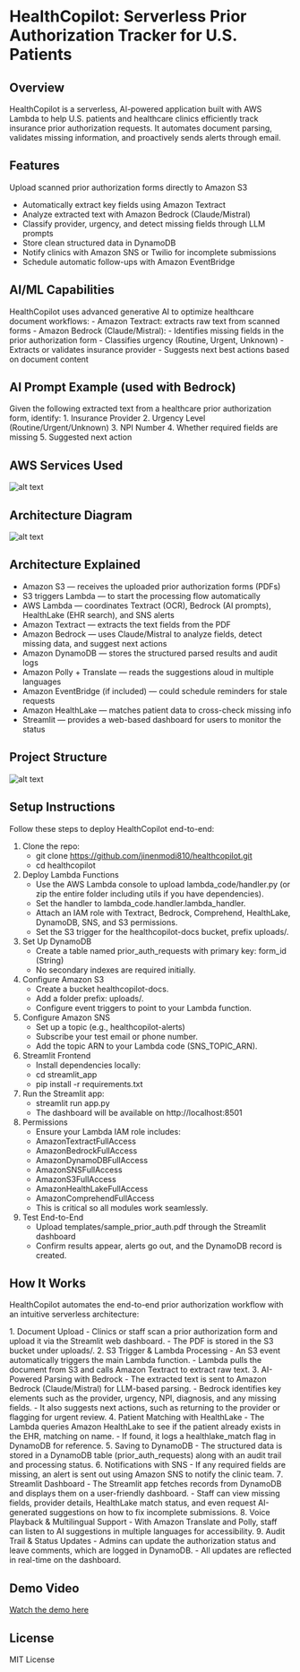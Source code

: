 # HealthCopilot: Serverless Prior Authorization Tracker for U.S. Patients

## Overview
HealthCopilot is a serverless, AI-powered application built with AWS Lambda to help U.S. patients and healthcare clinics efficiently track insurance prior authorization requests. It automates document parsing, validates missing information, and proactively sends alerts through email.

## Features
Upload scanned prior authorization forms directly to Amazon S3
- Automatically extract key fields using Amazon Textract
- Analyze extracted text with Amazon Bedrock (Claude/Mistral)
- Classify provider, urgency, and detect missing fields through LLM prompts
- Store clean structured data in DynamoDB
- Notify clinics with Amazon SNS or Twilio for incomplete submissions
- Schedule automatic follow-ups with Amazon EventBridge

## AI/ML Capabilities
HealthCopilot uses advanced generative AI to optimize healthcare document workflows:
    -   Amazon Textract: extracts raw text from scanned forms
    -   Amazon Bedrock (Claude/Mistral):
    -   Identifies missing fields in the prior authorization form
    -   Classifies urgency (Routine, Urgent, Unknown)
    -   Extracts or validates insurance provider
    -   Suggests next best actions based on document content

## AI Prompt Example (used with Bedrock)

Given the following extracted text from a healthcare prior authorization form, identify:
    1. Insurance Provider
    2. Urgency Level (Routine/Urgent/Unknown)
    3. NPI Number
    4. Whether required fields are missing
    5. Suggested next action


## AWS Services Used

![alt text](Services.png)

## Architecture Diagram

![alt text](Architecture.png)


## Architecture Explained
-   Amazon S3 — receives the uploaded prior authorization forms (PDFs)
-   S3 triggers Lambda — to start the processing flow automatically
-   AWS Lambda — coordinates Textract (OCR), Bedrock (AI prompts), HealthLake (EHR search), and SNS alerts
-   Amazon Textract — extracts the text fields from the PDF
-   Amazon Bedrock — uses Claude/Mistral to analyze fields, detect missing data, and suggest next actions
-   Amazon DynamoDB — stores the structured parsed results and audit logs
-   Amazon Polly + Translate — reads the suggestions aloud in multiple languages
-   Amazon EventBridge (if included) — could schedule reminders for stale requests
-   Amazon HealthLake — matches patient data to cross-check missing info
-   Streamlit — provides a web-based dashboard for users to monitor the status


## Project Structure

![alt text](Project_Struc.png)


##  Setup Instructions

Follow these steps to deploy HealthCopilot end-to-end:

1. Clone the repo:
    - git clone https://github.com/jinenmodi810/healthcopilot.git
    - cd healthcopilot
2. Deploy Lambda Functions
   - Use the AWS Lambda console to upload lambda_code/handler.py (or zip the entire folder including utils if you have dependencies).
   - Set the handler to lambda_code.handler.lambda_handler.
   - Attach an IAM role with Textract, Bedrock, Comprehend, HealthLake, DynamoDB, SNS, and S3 permissions.
   - Set the S3 trigger for the healthcopilot-docs bucket, prefix uploads/.
3. Set Up DynamoDB
   - Create a table named prior_auth_requests with primary key: form_id (String)
   - No secondary indexes are required initially.
4. Configure Amazon S3
   - Create a bucket healthcopilot-docs.
   - Add a folder prefix: uploads/.
   - Configure event triggers to point to your Lambda function.
5. Configure Amazon SNS 
    - Set up a topic (e.g., healthcopilot-alerts)
    - Subscribe your test email or phone number.
    - Add the topic ARN to your Lambda code (SNS_TOPIC_ARN).
6. Streamlit Frontend
    - Install dependencies locally:
    - cd streamlit_app
    - pip install -r requirements.txt
7. Run the Streamlit app:
    - streamlit run app.py
    - The dashboard will be available on http://localhost:8501
8. Permissions
    - Ensure your Lambda IAM role includes:
    - AmazonTextractFullAccess
    - AmazonBedrockFullAccess
    - AmazonDynamoDBFullAccess
    - AmazonSNSFullAccess
    - AmazonS3FullAccess
    - AmazonHealthLakeFullAccess
    - AmazonComprehendFullAccess
    - This is critical so all modules work seamlessly.
10. Test End-to-End
    - Upload templates/sample_prior_auth.pdf through the Streamlit dashboard
    - Confirm results appear, alerts go out, and the DynamoDB record is created.

##  How It Works

HealthCopilot automates the end-to-end prior authorization workflow with an intuitive serverless architecture:

1️. Document Upload
    - Clinics or staff scan a prior authorization form and upload it via the Streamlit web dashboard.
    - The PDF is stored in the S3 bucket under uploads/.
2️. S3 Trigger & Lambda Processing
    - An S3 event automatically triggers the main Lambda function.
    - Lambda pulls the document from S3 and calls Amazon Textract to extract raw text.
3️. AI-Powered Parsing with Bedrock
    - The extracted text is sent to Amazon Bedrock (Claude/Mistral) for LLM-based parsing.
    - Bedrock identifies key elements such as the provider, urgency, NPI, diagnosis, and any missing fields.
    - It also suggests next actions, such as returning to the provider or flagging for urgent review.
4️. Patient Matching with HealthLake
    - The Lambda queries Amazon HealthLake to see if the patient already exists in the EHR, matching on name.
    - If found, it logs a healthlake_match flag in DynamoDB for reference.
5️. Saving to DynamoDB
    - The structured data is stored in a DynamoDB table (prior_auth_requests) along with an audit trail and processing status.
6️. Notifications with SNS
    - If any required fields are missing, an alert is sent out using Amazon SNS to notify the clinic team.
7️. Streamlit Dashboard
    - The Streamlit app fetches records from DynamoDB and displays them on a user-friendly dashboard.
    - Staff can view missing fields, provider details, HealthLake match status, and even request AI-generated suggestions on how to fix 	            incomplete submissions.
8️. Voice Playback & Multilingual Support
    - With Amazon Translate and Polly, staff can listen to AI suggestions in multiple languages for accessibility.
9️. Audit Trail & Status Updates
    - Admins can update the authorization status and leave comments, which are logged in DynamoDB.
    - All updates are reflected in real-time on the dashboard.


## Demo Video
[Watch the demo here](https://youtu.be/example)

## License
MIT License
